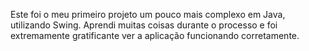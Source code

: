 Este foi o meu primeiro projeto um pouco mais complexo em Java, utilizando Swing. Aprendi muitas coisas durante o processo e foi extremamente gratificante ver a aplicação funcionando corretamente. 